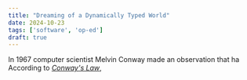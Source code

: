 ```yaml
---
title: "Dreaming of a Dynamically Typed World"
date: 2024-10-23
tags: ['software', 'op-ed']
draft: true
---
```

In 1967 computer scientist Melvin Conway made an observation that ha
According to [_Conway's Law_](https://en.wikipedia.org/wiki/Conway%27s_law), 
<!--stackedit_data:
eyJoaXN0b3J5IjpbNTA4OTg0Ml19
-->